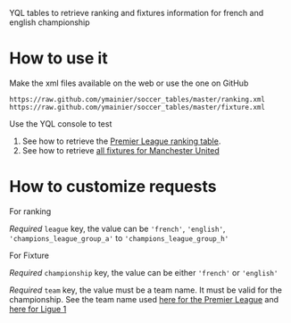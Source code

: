 YQL tables to retrieve ranking and fixtures information for french and
english championship

# How to use it


Make the xml files available on the web or use the one on GitHub

    https://raw.github.com/ymainier/soccer_tables/master/ranking.xml
    https://raw.github.com/ymainier/soccer_tables/master/fixture.xml


Use the YQL console to test 

1. See how to retrieve the [Premier League ranking table][yql_console_ranking].
2. See how to retrieve [all fixtures for Manchester United][yql_console_fixture]

# How to customize requests

For ranking

_Required_ `league` key, the value can be `'french'`, `'english'`,
`'champions_league_group_a'` to `'champions_league_group_h'`

For Fixture

_Required_ `championship` key, the value can be either `'french'` or
`'english'`

_Required_ `team` key, the value must be a team name. It must be valid
for the championship. See the team name used [here for the Premier
League][team_name_english] and [here for Ligue 1][team_name_french]

[yql_console_ranking]: http://developer.yahoo.com/yql/console/?q=use%20%22https%3A//raw.github.com/ymainier/soccer_tables/master/ranking.xml%22%20as%20ranking%3B%20select%20*%20from%20ranking%20where%20league%3D%22english%22%3B "YQL Console example for ranking"
[yql_console_fixture]: http://developer.yahoo.com/yql/console/?q=use%20%22https%3A//raw.github.com/ymainier/soccer_tables/master/fixture.xml%22%20as%20fixture%3B%20select%20*%20from%20fixture%20where%20championship%3D%22english%22%20and%20team%3D%22Manchester%20United%22%3B "YQL Console example for fixture"
[team_name_english]: http://uk.eurosport.yahoo.com/football/premier-league/teams.html "Teams in Premier league" 
[team_name_french]: http://fr.sports.yahoo.com/football/ligue-1/equipes.html "Teams in Ligue 1" 

